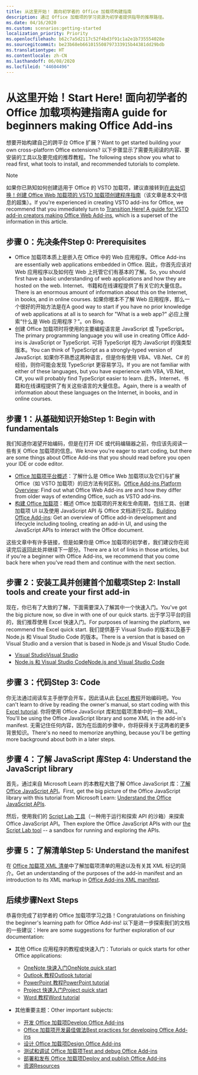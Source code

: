 ```yaml
---
title: 从这里开始！ 面向初学者的 Office 加载项构建指南
description: 通过 Office 加载项的学习资源为初学者提供指导的推荐路径。
ms.date: 04/16/2020
ms.custom: scenarios:getting-started
localization_priority: Priority
ms.openlocfilehash: b62c7a5d2117c52f4bd3f91c1a2e1b735554028e
ms.sourcegitcommit: be23b68eb661015508797333915b44381dd29bdb
ms.translationtype: HT
ms.contentlocale: zh-CN
ms.lasthandoff: 06/08/2020
ms.locfileid: "44604496"
---
```

# <a name="start-here-a-guide-for-beginners-making-office-add-ins"></a><span data-ttu-id="54143-104">从这里开始！</span><span class="sxs-lookup"><span data-stu-id="54143-104">Start Here!</span></span> <span data-ttu-id="54143-105">面向初学者的 Office 加载项构建指南</span><span class="sxs-lookup"><span data-stu-id="54143-105">A guide for beginners making Office Add-ins</span></span>

<span data-ttu-id="54143-106">想要开始构建自己的跨平台 Office 扩展？</span><span class="sxs-lookup"><span data-stu-id="54143-106">Want to get started building your own cross-platform Office extensions?</span></span> <span data-ttu-id="54143-107">以下步骤显示了需要先阅读的内容、要安装的工具以及要完成的推荐教程。</span><span class="sxs-lookup"><span data-stu-id="54143-107">The following steps show you what to read first, what tools to install, and recommended tutorials to complete.</span></span>

> [!NOTE]
> <span data-ttu-id="54143-108">如果你已熟知如何创建适用于 Office 的 VSTO 加载项，建议直接转到[在此处切换！创建 Office Web 加载项的 VSTO 加载项创建程序指南](learning-path-transition.md)（该文章是本文中信息的超集）。</span><span class="sxs-lookup"><span data-stu-id="54143-108">If you're experienced in creating VSTO add-ins for Office, we recommend that you immediately turn to [Transition Here! A guide for VSTO add-in creators making Office Web Add-ins](learning-path-transition.md), which is a superset of the information in this article.</span></span>

## <a name="step-0-prerequisites"></a><span data-ttu-id="54143-109">步骤 0：先决条件</span><span class="sxs-lookup"><span data-stu-id="54143-109">Step 0: Prerequisites</span></span>

- <span data-ttu-id="54143-110">Office 加载项本质上是嵌入在 Office 中的 Web 应用程序。</span><span class="sxs-lookup"><span data-stu-id="54143-110">Office Add-ins are essentially web applications embedded in Office.</span></span> <span data-ttu-id="54143-111">因此，你首先应该对 Web 应用程序以及如何在 Web 上托管它们有基本的了解。</span><span class="sxs-lookup"><span data-stu-id="54143-111">So, you should first have a basic understanding of web applications and how they are hosted on the web.</span></span> <span data-ttu-id="54143-112">Internet、书籍和在线课程提供了有关它的大量信息。</span><span class="sxs-lookup"><span data-stu-id="54143-112">There is an enormous amount of information about this on the Internet, in books, and in online courses.</span></span> <span data-ttu-id="54143-113">如果你根本不了解 Web 应用程序，那么一个很好的开始方法是在</span><span class="sxs-lookup"><span data-stu-id="54143-113">A good way to start if you have no prior knowledge of web applications at all is to search for "What is a web app?"</span></span> <span data-ttu-id="54143-114">必应上搜索“什么是 Web 应用程序？”。</span><span class="sxs-lookup"><span data-stu-id="54143-114">on Bing.</span></span>
- <span data-ttu-id="54143-115">创建 Office 加载项时将使用的主要编程语言是 JavaScript 或 TypeScript。</span><span class="sxs-lookup"><span data-stu-id="54143-115">The primary programming language you will use in creating Office Add-ins is JavaScript or TypeScript.</span></span> <span data-ttu-id="54143-116">可将 TypeScript 视为 JavaScript 的强类型版本。</span><span class="sxs-lookup"><span data-stu-id="54143-116">You can think of TypeScript as a strongly-typed version of JavaScript.</span></span> <span data-ttu-id="54143-117">如果你不熟悉这两种语言，但是你有使用 VBA、VB.Net、C# 的经验，则你可能会发现 TypeScript 更容易学习。</span><span class="sxs-lookup"><span data-stu-id="54143-117">If you are not familiar with either of these languages, but you have experience with VBA, VB.Net, C#, you will probably find TypeScript easier to learn.</span></span> <span data-ttu-id="54143-118">此外，Internet、书籍和在线课程提供了有关这些语言的大量信息。</span><span class="sxs-lookup"><span data-stu-id="54143-118">Again, there is a wealth of information about these languages on the Internet, in books, and in online courses.</span></span>

## <a name="step-1-begin-with-fundamentals"></a><span data-ttu-id="54143-119">步骤 1：从基础知识开始</span><span class="sxs-lookup"><span data-stu-id="54143-119">Step 1: Begin with fundamentals</span></span>

<span data-ttu-id="54143-120">我们知道你渴望开始编码，但是在打开 IDE 或代码编辑器之前，你应该先阅读一些有关 Office 加载项的信息。</span><span class="sxs-lookup"><span data-stu-id="54143-120">We know you're eager to start coding, but there are some things about Office Add-ins that you should read before you open your IDE or code editor.</span></span>

- <span data-ttu-id="54143-121">[Office 加载项平台概述](office-add-ins.md)：了解什么是 Office Web 加载项以及它们与扩展 Office（如 VSTO 加载项）的旧方法有何区别。</span><span class="sxs-lookup"><span data-stu-id="54143-121">[Office Add-ins Platform Overview](office-add-ins.md): Find out what Office Web Add-ins are and how they differ from older ways of extending Office, such as VSTO add-ins.</span></span>
- <span data-ttu-id="54143-122">[构建 Office 加载项](office-add-ins-fundamentals.md)：概述 Office 加载项的开发和生命周期，包括工具、创建加载项 UI 以及使用 JavaScript API 与 Office 文档进行交互。</span><span class="sxs-lookup"><span data-stu-id="54143-122">[Building Office Add-ins](office-add-ins-fundamentals.md): Get an overview of Office add-in development and lifecycle including tooling, creating an add-in UI, and using the JavaScript APIs to interact with the Office document.</span></span>

<span data-ttu-id="54143-123">这些文章中有许多链接，但是如果你是 Office 加载项的初学者，我们建议你在阅读完后返回此处并继续下一部分。</span><span class="sxs-lookup"><span data-stu-id="54143-123">There are a lot of links in those articles, but if you're a beginner with Office Add-ins, we recommend that you come back here when you've read them and continue with the next section.</span></span>

## <a name="step-2-install-tools-and-create-your-first-add-in"></a><span data-ttu-id="54143-124">步骤 2：安装工具并创建首个加载项</span><span class="sxs-lookup"><span data-stu-id="54143-124">Step 2: Install tools and create your first add-in</span></span>

<span data-ttu-id="54143-125">现在，你已有了大致的了解，下面需要深入了解其中一个快速入门。</span><span class="sxs-lookup"><span data-stu-id="54143-125">You've got the big picture now, so dive in with one of our quick starts.</span></span> <span data-ttu-id="54143-126">出于学习平台的目的，我们推荐使用 Excel 快速入门。</span><span class="sxs-lookup"><span data-stu-id="54143-126">For purposes of learning the platform, we recommend the Excel quick start.</span></span> <span data-ttu-id="54143-127">我们提供基于 Visual Studio 的版本以及基于 Node.js 和 Visual Studio Code 的版本。</span><span class="sxs-lookup"><span data-stu-id="54143-127">There is a version that is based on Visual Studio and a version that is based in Node.js and Visual Studio Code.</span></span>

- [<span data-ttu-id="54143-128">Visual Studio</span><span class="sxs-lookup"><span data-stu-id="54143-128">Visual Studio</span></span>](../quickstarts/excel-quickstart-jquery.md?tabs=visualstudio)
- [<span data-ttu-id="54143-129">Node.js 和 Visual Studio Code</span><span class="sxs-lookup"><span data-stu-id="54143-129">Node.js and Visual Studio Code</span></span>](../quickstarts/excel-quickstart-jquery.md?tabs=yeomangenerator)

## <a name="step-3-code"></a><span data-ttu-id="54143-130">步骤 3：代码</span><span class="sxs-lookup"><span data-stu-id="54143-130">Step 3: Code</span></span>

<span data-ttu-id="54143-131">你无法通过阅读车主手册学会开车，因此请从此 [Excel 教程](../tutorials/excel-tutorial.md)开始编码吧。</span><span class="sxs-lookup"><span data-stu-id="54143-131">You can't learn to drive by reading the owner's manual, so start coding with this [Excel tutorial](../tutorials/excel-tutorial.md).</span></span> <span data-ttu-id="54143-132">你将使用 Office JavaScript 库和加载项清单中的一些 XML。</span><span class="sxs-lookup"><span data-stu-id="54143-132">You'll be using the Office JavaScript library and some XML in the add-in's manifest.</span></span> <span data-ttu-id="54143-133">无需记住任何内容，因为在后面的步骤中，你将获得关于这两者的更多背景知识。</span><span class="sxs-lookup"><span data-stu-id="54143-133">There's no need to memorize anything, because you'll be getting more background about both in a later steps.</span></span>

## <a name="step-4-understand-the-javascript-library"></a><span data-ttu-id="54143-134">步骤 4：了解 JavaScript 库</span><span class="sxs-lookup"><span data-stu-id="54143-134">Step 4: Understand the JavaScript library</span></span>

<span data-ttu-id="54143-135">首先，通过来自 Microsoft Learn 的本教程大致了解 Office JavaScript 库：[了解 Office JavaScript API](https://docs.microsoft.com/learn/modules/understand-office-javascript-apis/index)。</span><span class="sxs-lookup"><span data-stu-id="54143-135">First, get the big picture of the Office JavaScript library with this tutorial from Microsoft Learn: [Understand the Office JavaScript APIs](https://docs.microsoft.com/learn/modules/understand-office-javascript-apis/index).</span></span>

<span data-ttu-id="54143-136">然后，使用我们的 [Script Lab 工具](explore-with-script-lab.md)（一种用于运行和探索 API 的沙箱）来探索 Office JavaScript API。</span><span class="sxs-lookup"><span data-stu-id="54143-136">Then explore the Office JavaScript APIs with our [the Script Lab tool](explore-with-script-lab.md) -- a sandbox for running and exploring the APIs.</span></span>

## <a name="step-5-understand-the-manifest"></a><span data-ttu-id="54143-137">步骤 5：了解清单</span><span class="sxs-lookup"><span data-stu-id="54143-137">Step 5: Understand the manifest</span></span>

<span data-ttu-id="54143-138">在 [Office 加载项 XML 清单](../develop/add-in-manifests.md)中了解加载项清单的用途以及有关其 XML 标记的简介。</span><span class="sxs-lookup"><span data-stu-id="54143-138">Get an understanding of the purposes of the add-in manifest and an introduction to its XML markup in [Office Add-ins XML manifest](../develop/add-in-manifests.md).</span></span>

## <a name="next-steps"></a><span data-ttu-id="54143-139">后续步骤</span><span class="sxs-lookup"><span data-stu-id="54143-139">Next Steps</span></span>

<span data-ttu-id="54143-140">恭喜你完成了初学者的 Office 加载项学习之路！</span><span class="sxs-lookup"><span data-stu-id="54143-140">Congratulations on finishing the beginner's learning path for Office Add-ins!</span></span> <span data-ttu-id="54143-141">以下是进一步探索我们的文档的一些建议：</span><span class="sxs-lookup"><span data-stu-id="54143-141">Here are some suggestions for further exploration of our documentation:</span></span>

- <span data-ttu-id="54143-142">其他 Office 应用程序的教程或快速入门：</span><span class="sxs-lookup"><span data-stu-id="54143-142">Tutorials or quick starts for other Office applications:</span></span>

  - [<span data-ttu-id="54143-143">OneNote 快速入门</span><span class="sxs-lookup"><span data-stu-id="54143-143">OneNote quick start</span></span>](../quickstarts/onenote-quickstart.md)
  - [<span data-ttu-id="54143-144">Outlook 教程</span><span class="sxs-lookup"><span data-stu-id="54143-144">Outlook tutorial</span></span>](/outlook/add-ins/addin-tutorial)
  - [<span data-ttu-id="54143-145">PowerPoint 教程</span><span class="sxs-lookup"><span data-stu-id="54143-145">PowerPoint tutorial</span></span>](../tutorials/powerpoint-tutorial.md)
  - [<span data-ttu-id="54143-146">Project 快速入门</span><span class="sxs-lookup"><span data-stu-id="54143-146">Project quick start</span></span>](../quickstarts/project-quickstart.md)
  - [<span data-ttu-id="54143-147">Word 教程</span><span class="sxs-lookup"><span data-stu-id="54143-147">Word tutorial</span></span>](../tutorials/word-tutorial.md)

- <span data-ttu-id="54143-148">其他重要主题：</span><span class="sxs-lookup"><span data-stu-id="54143-148">Other important subjects:</span></span>

  - [<span data-ttu-id="54143-149">开发 Office 加载项</span><span class="sxs-lookup"><span data-stu-id="54143-149">Develop Office Add-ins</span></span>](../develop/develop-overview.md)
  - [<span data-ttu-id="54143-150">Office 加载项开发最佳做法</span><span class="sxs-lookup"><span data-stu-id="54143-150">Best practices for developing Office Add-ins</span></span>](../concepts/add-in-development-best-practices.md)
  - [<span data-ttu-id="54143-151">设计 Office 加载项</span><span class="sxs-lookup"><span data-stu-id="54143-151">Design Office Add-ins</span></span>](../design/add-in-design.md)
  - [<span data-ttu-id="54143-152">测试和调试 Office 加载项</span><span class="sxs-lookup"><span data-stu-id="54143-152">Test and debug Office Add-ins</span></span>](../testing/test-debug-office-add-ins.md)
  - [<span data-ttu-id="54143-153">部署和发布 Office 加载项</span><span class="sxs-lookup"><span data-stu-id="54143-153">Deploy and publish Office Add-ins</span></span>](../publish/publish.md)
  - [<span data-ttu-id="54143-154">资源</span><span class="sxs-lookup"><span data-stu-id="54143-154">Resources</span></span>](../resources/resources-links-help.md)
